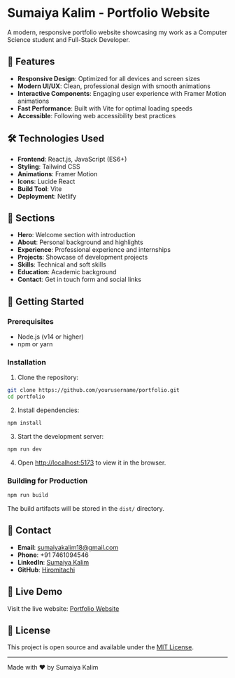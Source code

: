# Sumaiya Kalim - Portfolio Website

A modern, responsive portfolio website showcasing my work as a Computer Science student and Full-Stack Developer.

## 🚀 Features

- **Responsive Design**: Optimized for all devices and screen sizes
- **Modern UI/UX**: Clean, professional design with smooth animations
- **Interactive Components**: Engaging user experience with Framer Motion animations
- **Fast Performance**: Built with Vite for optimal loading speeds
- **Accessible**: Following web accessibility best practices

## 🛠️ Technologies Used

- **Frontend**: React.js, JavaScript (ES6+)
- **Styling**: Tailwind CSS
- **Animations**: Framer Motion
- **Icons**: Lucide React
- **Build Tool**: Vite
- **Deployment**: Netlify

## 📱 Sections

- **Hero**: Welcome section with introduction
- **About**: Personal background and highlights
- **Experience**: Professional experience and internships
- **Projects**: Showcase of development projects
- **Skills**: Technical and soft skills
- **Education**: Academic background
- **Contact**: Get in touch form and social links

## 🚀 Getting Started

### Prerequisites

- Node.js (v14 or higher)
- npm or yarn

### Installation

1. Clone the repository:
```bash
git clone https://github.com/yourusername/portfolio.git
cd portfolio
```

2. Install dependencies:
```bash
npm install
```

3. Start the development server:
```bash
npm run dev
```

4. Open [http://localhost:5173](http://localhost:5173) to view it in the browser.

### Building for Production

```bash
npm run build
```

The build artifacts will be stored in the `dist/` directory.

## 📧 Contact

- **Email**: sumaiyakalim18@gmail.com
- **Phone**: +91 7461094546
- **LinkedIn**: [Sumaiya Kalim](https://www.linkedin.com/in/sumaiya-kalim-7ab784268/)
- **GitHub**: [Hiromitachi](https://github.com/Hiromitachi)

## 🌟 Live Demo

Visit the live website: [Portfolio Website](https://grand-malasada-98a29f.netlify.app)

## 📄 License

This project is open source and available under the [MIT License](LICENSE).

---

Made with ❤️ by Sumaiya Kalim